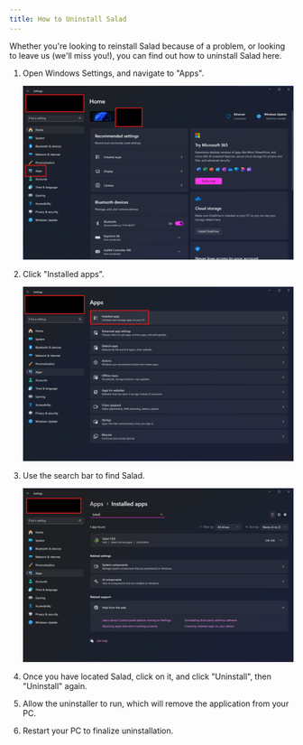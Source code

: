 ```yaml
---
title: How to Uninstall Salad
---
```


Whether you're looking to reinstall Salad because of a problem, or looking to leave us (we'll miss you!), you can find
out how to uninstall Salad here.

1. Open Windows Settings, and navigate to "Apps".

   ![](../../../../content/images/guides/using-salad/how-to-uninstall-salad-1.png)

2. Click "Installed apps".

   ![](../../../../content/images/guides/using-salad/how-to-uninstall-salad-2.png)

3. Use the search bar to find Salad.

   ![](../../../../content/images/guides/using-salad/how-to-uninstall-salad-3.png)

4. Once you have located Salad, click on it, and click "Uninstall", then "Uninstall" again.
5. Allow the uninstaller to run, which will remove the application from your PC.
6. Restart your PC to finalize uninstallation.
